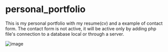 # personal_portfolio
This is my personal portfolio with my resume(cv) and a example of contact form.
The contact form is not active, it will be active only by adding php file's connection to a database local or through a server.

![image](https://user-images.githubusercontent.com/38005501/190394468-11795212-cc4a-47b5-a42f-735658458ef5.png)
